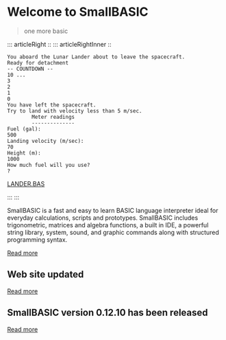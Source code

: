 # Welcome to SmallBASIC

> one more basic

::: articleRight ::
::: articleRightInner ::

```
You aboard the Lunar Lander about to leave the spacecraft.
Ready for detachment
-- COUNTDOWN --
10 ...
3
2
1
0
You have left the spacecraft.
Try to land with velocity less than 5 m/sec.
        Meter readings
        --------------
Fuel (gal):
500
Landing velocity (m/sec):
70
Height (m):
1000
How much fuel will you use?
?
```

[LANDER.BAS](https://www.ioccc.org/1990/LANDER.BAS)

:::
:::

SmallBASIC is a fast and easy to learn BASIC language interpreter ideal for everyday calculations, scripts and prototypes. SmallBASIC includes trigonometric, matrices and algebra functions, a built in IDE, a powerful string library, system, sound, and graphic commands along with structured programming syntax.

[Read more](/pages/guide.html)

## Web site updated

[Read more](/posts/2018-29-03.html)

## SmallBASIC version 0.12.10 has been released

[Read more](/posts/2017-24-12-1.html)
